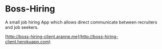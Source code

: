 # Boss-Hiring

A small job hiring App which allows direct communicate between recruiters and job seekers.

[http://boss-hiring-client.aranne.me](http://boss-hiring-client.herokuapp.com)
